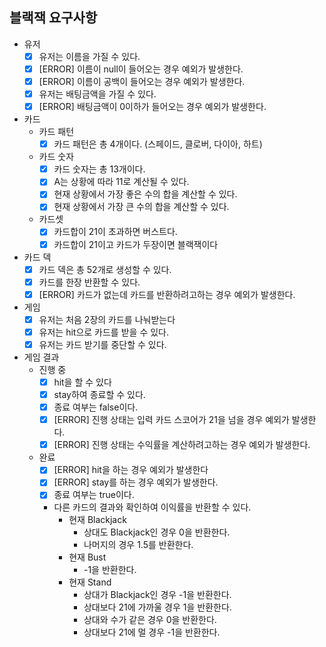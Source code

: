 ## 블랙잭 요구사항
- 유저
  - [x] 유저는 이름을 가질 수 있다.
  - [x] [ERROR] 이름이 null이 들어오는 경우 예외가 발생한다.
  - [x] [ERROR] 이름이 공백이 들어오는 경우 예외가 발생한다.
  - [x] 유저는 배팅금액을 가질 수 있다.
  - [x] [ERROR] 배팅금액이 0이하가 들어오는 경우 예외가 발생한다.

- 카드
  - 카드 패턴
    - [x] 카드 패턴은 총 4개이다. (스페이드, 클로버, 다이아, 하트)
  - 카드 숫자
    - [x] 카드 숫자는 총 13개이다.
    - [x] A는 상황에 따라 11로 계산될 수 있다.
    - [x] 현재 상황에서 가장 좋은 수의 합을 계산할 수 있다.
    - [x] 현재 상황에서 가장 큰 수의 합을 계산할 수 있다.
  - 카드셋
    - [x] 카드합이 21이 초과하면 버스트다.
    - [x] 카드합이 21이고 카드가 두장이면 블랙잭이다

- 카드 덱
  - [x] 카드 덱은 총 52개로 생성할 수 있다.
  - [x] 카드를 한장 반환할 수 있다.
  - [x] [ERROR] 카드가 없는데 카드를 반환하려고하는 경우 예외가 발생한다.

- 게임
  - [x] 유저는 처음 2장의 카드를 나눠받는다
  - [x] 유저는 hit으로 카드를 받을 수 있다.
  - [x] 유저는 카드 받기를 중단할 수 있다.

- 게임 결과
  - 진행 중
    - [x] hit을 할 수 있다
    - [x] stay하여 종료할 수 있다.
    - [x] 종료 여부는 false이다.
    - [x] [ERROR] 진행 상태는 입력 카드 스코어가 21을 넘을 경우 예외가 발생한다.
    - [x] [ERROR] 진행 상태는 수익률을 계산하려고하는 경우 예외가 발생한다. 
  - 완료
    - [x] [ERROR] hit을 하는 경우 예외가 발생한다
    - [x] [ERROR] stay를 하는 경우 예외가 발생한다.
    - [x] 종료 여부는 true이다.
    - 다른 카드의 결과와 확인하여 이익률을 반환할 수 있다.
      - 현재 Blackjack
        - 상대도 Blackjack인 경우 0을 반환한다.
        - 나머지의 경우 1.5를 반환한다.
      - 현재 Bust
        - -1을 반환한다.
      - 현재 Stand
        - 상대가 Blackjack인 경우 -1을 반환한다.
        - 상대보다 21에 가까울 경우 1을 반환한다.
        - 상대와 수가 같은 경우 0을 반환한다.
        - 상대보다 21에 멀 경우 -1을 반환한다.
